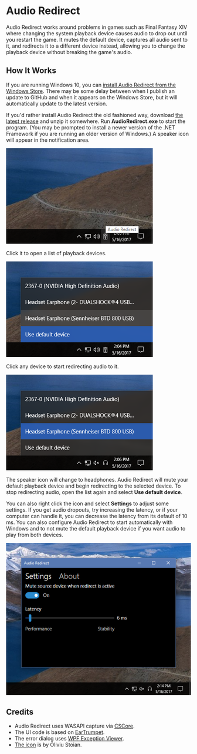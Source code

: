 # Audio Redirect

Audio Redirect works around problems in games such as Final Fantasy XIV where
changing the system playback device causes audio to drop out until you restart
the game. It mutes the default device, captures all audio sent to it, and
redirects it to a different device instead, allowing you to change the playback
device without breaking the game's audio.

## How It Works
If you are running Windows 10, you can [install Audio Redirect from the Windows Store](https://www.microsoft.com/en-us/store/p/audio-redirect/9ph3cx3blxjz).
There may be some delay between when I publish an update to GitHub and when it
appears on the Windows Store, but it will automatically update to the latest
version.

If you'd rather install Audio Redirect the old fashioned way, download 
[the latest release](https://github.com/ChaosinaCan/AudioPipe/releases/latest)
and unzip it somewhere. Run **AudioRedirect.exe** to start the program. (You may
be prompted to install a newer version of the .NET Framework if you are running
an older version of Windows.) A speaker icon will appear in the notification area.

![System icon](Graphics/Screenshot1.png)

Click it to open a list of playback devices.

![Playback devices list](Graphics/Screenshot2.png)

Click any device to start redirecting audio to it.

![Redirect enabled](Graphics/Screenshot3.png)

The speaker icon will change to headphones. Audio Redirect will mute your
default playback device and begin redirecting to the selected device. To stop
redirecting audio, open the list again and select **Use default device**.

You can also right click the icon and select **Settings** to adjust some settings.
If you get audio dropouts, try increasing the latency, or if your computer can
handle it, you can decrease the latency from its default of 10 ms. You can also
configure Audio Redirect to start automatically with Windows and to not mute the
default playback device if you want audio to play from both devices.

![Settings window](Graphics/Screenshot4.png)

## Credits
* Audio Redirect uses WASAPI capture via [CSCore](https://github.com/filoe/cscore).
* The UI code is based on [EarTrumpet](https://github.com/File-New-Project/EarTrumpet).
* The error dialog uses [WPF Exception Viewer](https://www.codeproject.com/Tips/469452/WPF-ExceptionViewer).
* [The icon](https://thenounproject.com/term/audio-to-audio/914488/) is by Oliviu Stoian.
